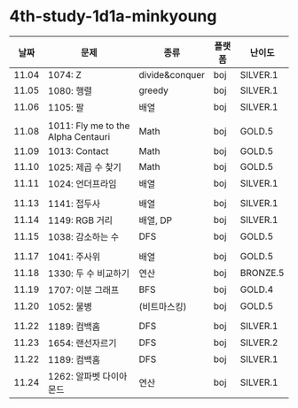 # 4th-study-1d1a-minkyoung
| 날짜    | 문제   | 종류  | 플랫폼 | 난이도 |
|---------|--------|-------|--------|--------|
| 11.04 | 1074: Z | divide&conquer | boj | SILVER.1 |
| 11.05 | 1080: 행렬 | greedy | boj | SILVER.1 |
| 11.06 | 1105: 팔 | 배열 | boj | SILVER.1 |
|  |  | ||  |
| 11.08 | 1011: Fly me to the Alpha Centauri | Math | boj | GOLD.5 |
| 11.09 | 1013: Contact | Math | boj | GOLD.5 |
| 11.10 | 1025: 제곱 수 찾기 | Math | boj | GOLD.5 |
| 11.11 | 1024: 언더프라임 | 배열 | boj | SILVER.1 |
|  |  | ||  |
| 11.13 | 1141: 접두사 | 배열 | boj | SILVER.1 |
| 11.14 | 1149: RGB 거리 | 배열, DP | boj | SILVER.1 |
| 11.15 | 1038: 감소하는 수 | DFS | boj | GOLD.5 |
|  |  | ||  |
| 11.17 | 1041: 주사위 | 배열 | boj | GOLD.5 |
| 11.18 | 1330: 두 수 비교하기 | 연산 | boj | BRONZE.5 |
| 11.19 | 1707: 이분 그래프 | BFS | boj | GOLD.4 |
| 11.20 | 1052: 물병 | (비트마스킹) | boj | GOLD.5 |
|  |  | ||  |
| 11.22 | 1189: 컴백홈 | DFS | boj | SILVER.1 |
| 11.23 | 1654: 랜선자르기 | DFS | boj | SILVER.2 |
| 11.22 | 1189: 컴백홈 | DFS | boj | SILVER.1 |
| 11.24 | 1262: 알파벳 다이아몬드 | 연산 | boj | SILVER.1 |
